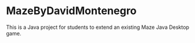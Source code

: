 # MazeByDavidMontenegro

 This is a Java project for students to extend an existing Maze Java Desktop game.
